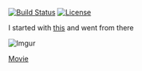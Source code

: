 [![Build Status](http://img.shields.io/travis/pikesley/Goggles.svg?style=flat-square)](https://travis-ci.org/pikesley/Goggles)
[![License](http://img.shields.io/:license-mit-blue.svg?style=flat-square)](http://pikesley.mit-license.org)

I started with [this](https://learn.adafruit.com/kaleidoscope-eyes-neopixel-led-goggles-trinket-gemma/overview) and went from there

![Imgur](https://media.giphy.com/media/6H5OZhmwAmNry/giphy.gif)

[Movie](https://www.youtube.com/watch?v=MPyQ5JfunHQ)
